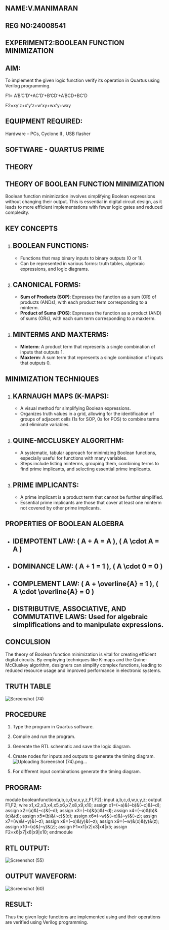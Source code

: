 ## NAME:V.MANIMARAN
## REG NO:24008541
## EXPERIMENT2:BOOLEAN FUNCTION MINIMIZATION
## AIM:

To implement the given logic function verify its operation in Quartus using Verilog programming.

F1= A’B’C’D’+AC’D’+B’CD’+A’BCD+BC’D 

F2=xy’z+x’y’z+w’xy+wx’y+wxy

## EQUIPMENT REQUIRED:

Hardware – PCs, Cyclone II , USB flasher

## SOFTWARE - QUARTUS PRIME

## THEORY
## THEORY OF BOOLEAN FUNCTION MINIMIZATION

Boolean function minimization involves simplifying Boolean expressions without changing their output. This is essential in digital circuit design, as it leads to more efficient implementations with fewer logic gates and reduced complexity.

## KEY CONCEPTS

1. ## BOOLEAN FUNCTIONS:
   - Functions that map binary inputs to binary outputs (0 or 1).
   - Can be represented in various forms: truth tables, algebraic expressions, and logic diagrams.

2. ## CANONICAL FORMS:
   - **Sum of Products (SOP)**: Expresses the function as a sum (OR) of products (ANDs), with each product term corresponding to a minterm.
   - **Product of Sums (POS)**: Expresses the function as a product (AND) of sums (ORs), with each sum term corresponding to a maxterm.

3. ## MINTERMS AND MAXTERMS:
   - **Minterm**: A product term that represents a single combination of inputs that outputs 1.
   - **Maxterm**: A sum term that represents a single combination of inputs that outputs 0.

## MINIMIZATION TECHNIQUES

1. ## KARNAUGH MAPS (K-MAPS):
   - A visual method for simplifying Boolean expressions.
   - Organizes truth values in a grid, allowing for the identification of groups of adjacent cells (1s for SOP, 0s for POS) to combine terms and eliminate variables.

2. ## QUINE-MCCLUSKEY ALGORITHM:
   - A systematic, tabular approach for minimizing Boolean functions, especially useful for functions with many variables.
   - Steps include listing minterms, grouping them, combining terms to find prime implicants, and selecting essential prime implicants.

3. ## PRIME IMPLICANTS:
   - A prime implicant is a product term that cannot be further simplified.
   - Essential prime implicants are those that cover at least one minterm not covered by other prime implicants.

## PROPERTIES OF BOOLEAN ALGEBRA

- ## IDEMPOTENT LAW: \( A + A = A \), \( A \cdot A = A \)
- ## DOMINANCE LAW: \( A + 1 = 1 \), \( A \cdot 0 = 0 \)
- ## COMPLEMENT LAW: \( A + \overline{A} = 1 \), \( A \cdot \overline{A} = 0 \)
- ## DISTRIBUTIVE, ASSOCIATIVE, AND COMMUTATIVE LAWS: Used for algebraic simplifications and to manipulate expressions.

## CONCULSION

The theory of Boolean function minimization is vital for creating efficient digital circuits. By employing techniques like K-maps and the Quine-McCluskey algorithm, designers can simplify complex functions, leading to reduced resource usage and improved performance in electronic systems.
## TRUTH TABLE
![Screenshot (74)](https://github.com/user-attachments/assets/613321a9-db96-45f6-ae00-4becd7a622ac)

## PROCEDURE

1.	Type the program in Quartus software.

2.	Compile and run the program.

3.	Generate the RTL schematic and save the logic diagram.

4.	Create nodes for inputs and outputs to generate the timing diagram.![Uploading Screenshot (74).png…]()


5.	For different input combinations generate the timing diagram.


## PROGRAM:

module booleanfunction(a,b,c,d,w,x,y,z,F1,F2);
input a,b,c,d,w,x,y,z;
output F1,F2;
wire x1,x2,x3,x4,x5,x6,x7,x8,x9,x10;
assign x1=(~a)&(~b)&(~c)&(~d);
assign x2=(a)&(~c)&(~d);
assign x3=(~b)&(c)&(~d);
assign x4=(~a)&(b)&(c)&(d);
assign x5=(b)&(~c)&(d);
assign x6=(~w)&(~x)&(~y)&(~z);
assign x7=(w)&(~y)&(~z);
assign x8=(~x)&(y)&(~z);
assign x9=(~w)&(x)&(y)&(z);
assign x10=(x)&(~y)&(z);
assign F1=x1|x2|x3|x4|x5;
assign F2=x6|x7|x8|x9|x10;
endmodule


## RTL OUTPUT:
![Screenshot (55)](https://github.com/user-attachments/assets/c2495f04-8a25-429d-858a-c632e6aeaaa8)


## OUTPUT WAVEFORM:
![Screenshot (60)](https://github.com/user-attachments/assets/1e51b948-05f3-4413-8927-1f9274bcd85d)


## RESULT:

Thus the given logic functions are implemented using and their operations are verified using Verilog programming.

